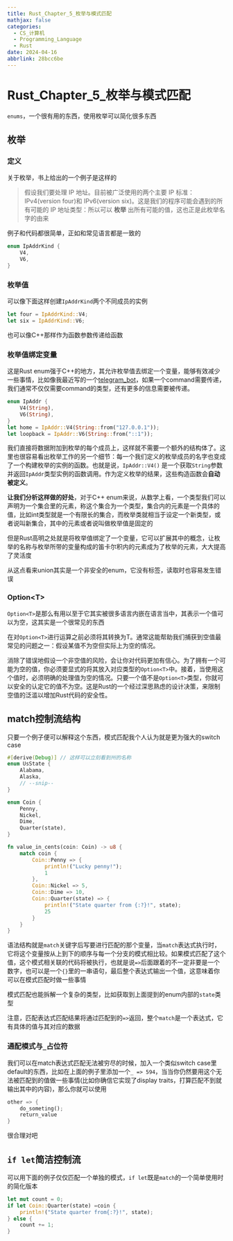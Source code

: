 ```yaml
---
title: Rust_Chapter_5_枚举与模式匹配
mathjax: false
categories:
  - CS_计算机
  - Programming_Language
  - Rust
date: 2024-04-16
abbrlink: 28bcc6be
---
```



# Rust_Chapter_5_枚举与模式匹配
`enums`，一个很有用的东西，使用枚举可以简化很多东西


<!--more-->

## 枚举

### 定义
关于枚举，书上给出的一个例子是这样的

> 假设我们要处理 IP 地址。目前被广泛使用的两个主要 IP 标准：IPv4(version four)和 IPv6(version six)。这是我们的程序可能会遇到的所有可能的 IP 地址类型：所以可以 **枚举** 出所有可能的值，这也正是此枚举名字的由来

例子和代码都很简单，正如和常见语言都是一致的

```rust
enum IpAddrKind {
    V4,
    V6,
}
```

### 枚举值

可以像下面这样创建`IpAddrKind`两个不同成员的实例

```rust
let four = IpAddrKind::V4;
let six = IpAddrKind::V6;
```

也可以像C++那样作为函数参数传递给函数

### 枚举值绑定变量
这是Rust enum强于C++的地方，其允许枚举值去绑定一个变量，能够有效减少一些事情，比如像我最近写的一个[telegram_bot](https://github.com/feipiao594/telegram_rust_charge_bot)，如果一个command需要传递，我们通常不仅仅需要command的类型，还有更多的信息需要被传递。

```rust
enum IpAddr {
    V4(String),
    V6(String),
}
let home = IpAddr::V4(String::from("127.0.0.1"));
let loopback = IpAddr::V6(String::from("::1"));
```

我们直接将数据附加到枚举的每个成员上，这样就不需要一个额外的结构体了。这里也很容易看出枚举工作的另一个细节：每一个我们定义的枚举成员的名字也变成了一个构建枚举的实例的函数。也就是说，`IpAddr::V4()` 是一个获取`String`参数并返回`IpAddr`类型实例的函数调用。作为定义枚举的结果，这些构造函数会**自动被定义**。


**让我们分析这样做的好处**，对于C++ enum来说，从数学上看，一个类型我们可以声明为一个集合里的元素，称这个集合为一个类型，集合内的元素是一个具体的值，比如int类型就是一个有限长的集合，而枚举类就相当于设定一个新类型，或者说叫新集合，其中的元素或者说叫做枚举值是固定的

但是Rust高明之处就是将枚举值绑定了一个变量，它可以扩展其中的概念，让枚举的名称与枚举所带的变量构成的笛卡尔积内的元素成为了枚举的元素，大大提高了灵活度

从这点看来union其实是一个非安全的enum，它没有标签，读取时也容易发生错误

### Option\<T\>
`Option<T>`是那么有用以至于它其实被很多语言内嵌在语言当中，其表示一个值可以为空，这其实是一个很常见的东西

在对`Option<T>`进行运算之前必须将其转换为T。通常这能帮助我们捕获到空值最常见的问题之一：假设某值不为空但实际上为空的情况。

消除了错误地假设一个非空值的风险，会让你对代码更加有信心。为了拥有一个可能为空的值，你必须要显式的将其放入对应类型的`Option<T>`中。接着，当使用这个值时，必须明确的处理值为空的情况。只要一个值不是`Option<T>`类型，你就可以安全的认定它的值不为空。这是Rust的一个经过深思熟虑的设计决策，来限制空值的泛滥以增加Rust代码的安全性。

## match控制流结构

只要一个例子便可以解释这个东西，模式匹配我个人认为就是更为强大的switch case

```rust
#[derive(Debug)] // 这样可以立刻看到州的名称
enum UsState {
    Alabama,
    Alaska,
    // --snip--
}

enum Coin {
    Penny,
    Nickel,
    Dime,
    Quarter(state),
}

fn value_in_cents(coin: Coin) -> u8 {
    match coin {
        Coin::Penny => {
            println!("Lucky penny!");
            1
        },
        Coin::Nickel => 5,
        Coin::Dime => 10,
        Coin::Quarter(state) => {
            println!("State quarter from {:?}!", state);
            25
        }
    }
}
```

语法结构就是`match`关键字后写要进行匹配的那个变量，当`match`表达式执行时，它将这个变量按从上到下的顺序与每一个分支的模式相比较。如果模式匹配了这个值，这个模式相关联的代码将被执行，也就是说`=>`后面跟着的不一定非要是一个数字，也可以是一个`{}`里的一串语句，最后整个表达式输出一个值，这意味着你可以在模式匹配时做一些事情

模式匹配也能拆解一个复杂的类型，比如获取到上面提到的enum内部的`state`类型

注意，匹配表达式匹配结果将通过匹配到的`=>`返回，整个`match`是一个表达式，它有具体的值与其对应的数据

### 通配模式与`_`占位符

我们可以在match表达式匹配无法被穷尽的时候，加入一个类似switch case里default的东西，比如在上面的例子里添加一个`_ => 594`，当当你仍然要用这个无法被匹配到的值做一些事情(比如你确信它实现了display traits，打算匹配不到就输出其中的内容)，那么你就可以使用

```rust
other => {
    do_someting();
    return_value
}
```

很合理对吧

## `if let`简洁控制流

可以用下面的例子仅仅匹配一个单独的模式，`if let`既是`match`的一个简单使用时的简化版本

```rust
let mut count = 0;
if let Coin::Quarter(state) =coin {
    println!("State quarter from{:?}!", state);
} else {
    count += 1;
}
```


